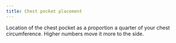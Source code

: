 ```yaml
---
title: Chest pocket placement
---
```


Location of the chest pocket as a proportion a quarter of your chest circumference. Higher numbers move it more to the side.
